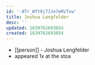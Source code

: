 ```yaml
---
id: '-8Tr_Wft9j7JJe7eMzTxw'
title: Joshua Lengfelder
desc: ''
updated: 1639762693854
created: 1639762693854
---
```



- [[person]] - Joshua Lengfelder
- appeared 1x at the stoa
